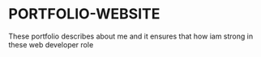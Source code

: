 # PORTFOLIO-WEBSITE
These portfolio describes about me and it ensures that how iam strong in these web developer role

